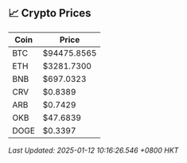 ## 📈 Crypto Prices

| Coin | Price |
| ---- | ----- |
| BTC | $94475.8565 |
| ETH | $3281.7300 |
| BNB | $697.0323 |
| CRV | $0.8389 |
| ARB | $0.7429 |
| OKB | $47.6839 |
| DOGE | $0.3397 |

_Last Updated: 2025-01-12 10:16:26.546 +0800 HKT_
